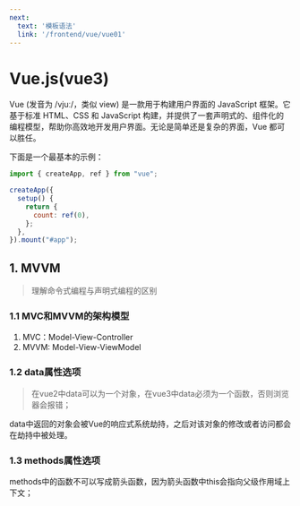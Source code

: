 ```yaml
---
next:
  text: '模板语法'
  link: '/frontend/vue/vue01'
---
```


# Vue.js(vue3)

Vue (发音为 /vjuː/，类似 view) 是一款用于构建用户界面的 JavaScript 框架。它基于标准 HTML、CSS 和 JavaScript 构建，并提供了一套声明式的、组件化的编程模型，帮助你高效地开发用户界面。无论是简单还是复杂的界面，Vue 都可以胜任。

下面是一个最基本的示例：

```js
import { createApp, ref } from "vue";

createApp({
  setup() {
    return {
      count: ref(0),
    };
  },
}).mount("#app");
```

## 1. MVVM
> 理解命令式编程与声明式编程的区别

### 1.1 MVC和MVVM的架构模型

1. MVC：Model-View-Controller
2. MVVM: Model-View-ViewModel

### 1.2 data属性选项
> 在vue2中data可以为一个对象，在vue3中data必须为一个函数，否则浏览器会报错；

  data中返回的对象会被Vue的响应式系统劫持，之后对该对象的修改或者访问都会在劫持中被处理。

### 1.3 methods属性选项
  methods中的函数不可以写成箭头函数，因为箭头函数中this会指向父级作用域上下文；
